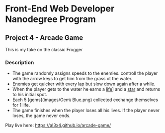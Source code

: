 # Front-End Web Developer Nanodegree Program
## Project 4 - Arcade Game

This is my take on the classic Frogger

### Description
 - The game randomly assigns speeds to the enemies. controll the player with the arrow keys to get him from the grass ot the water. 
 - Enemies get quicker with every lap but slow down again after a while.
 - When the player gets to the water he earns a [life](images/Heart.png)] and a [star](images/Star.png) and returns to his initial spot.
 - Each 5 [gems](images/Gem\ Blue.png) collected exchange themselves for 1 life. 
 - The game finishes when the player loses all his lives. If the player never loses, the game never ends. 


Play live here: https://al3x4.github.io/arcade-game/

